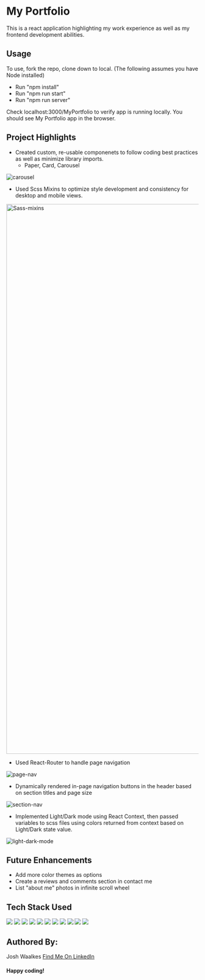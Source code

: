 # My Portfolio
This is a react application highlighting my work experience as well as my frontend development abilities. 

## Usage
To use, fork the repo, clone down to local.
  (The following assumes you have Node installed)
- Run "npm install"
- Run "npm run start"
- Run "npm run server"

Check localhost:3000/MyPortfolio to verify app is running locally. You should see My Portfolio app in the browser.

## Project Highlights

  - Created custom, re-usable componenets to follow coding best practices as well as minimize library imports.
    - Paper, Card, Carousel
      
![carousel](https://github.com/WaalkesJoshua/MyPortfolio/assets/93630511/d5a9c6d7-4689-483e-9c60-b6c3e677c802)

  - Used Scss Mixins to optimize style development and consistency for desktop and mobile views.

<img width="1440" alt="Sass-mixins" src="https://github.com/WaalkesJoshua/MyPortfolio/assets/93630511/64cb86d3-2f69-43f5-99cb-4bd0cc189e37">

    
  - Used React-Router to handle page navigation

![page-nav](https://github.com/WaalkesJoshua/MyPortfolio/assets/93630511/62e182d1-7af7-4e76-8bbb-48dc8de8274e)

    
  - Dynamically rendered in-page navigation buttons in the header based on section titles and page size

![section-nav](https://github.com/WaalkesJoshua/MyPortfolio/assets/93630511/20f6d622-f054-4d39-8eeb-6caf993e402d)

    
  - Implemented Light/Dark mode using React Context, then passed variables to scss files using colors returned from context based on Light/Dark state value.

![light-dark-mode](https://github.com/WaalkesJoshua/MyPortfolio/assets/93630511/d3ed86be-29fb-4f30-afa0-003622215c4b)


## Future Enhancements
  - Add more color themes as options
  - Create a reviews and comments section in contact me
  - List "about me" photos in infinite scroll wheel
  
## Tech Stack Used

<img src="https://img.shields.io/badge/React-20232A?style=for-the-badge&logo=react&logoColor=61DAFB" />
<img src="https://img.shields.io/badge/ReactRouter-20232A?style=for-the-badge&logo=react&logoColor=61DAFB" />
<img src="https://img.shields.io/badge/Redux-ffffff?style=for-the-badge&logo=redux&logoColor=764ABC" />
<img src="https://img.shields.io/badge/Express.js-000000?style=for-the-badge&logo=express&logoColor=white" />
<img src="https://img.shields.io/badge/Node.js-339933?style=for-the-badge&logo=nodedotjs&logoColor=white" />
<img src="https://img.shields.io/badge/JavaScript-323330?style=for-the-badge&logo=javascript&logoColor=F7DF1E" />
<img src="https://img.shields.io/badge/Sass-CC6699?style=for-the-badge&logo=sass&logoColor=white" />
<img src="https://img.shields.io/badge/CSS3-1572B6?style=for-the-badge&logo=css3&logoColor=white" />
<img src="https://img.shields.io/badge/prettier-1A2C34?style=for-the-badge&logo=prettier&logoColor=F7BA3E" />
<img src="https://img.shields.io/badge/Webpack-8DD6F9?style=for-the-badge&logo=Webpack&logoColor=white" />
<img src="https://img.shields.io/badge/Babel-F9DC3E?style=for-the-badge&logo=babel&logoColor=white" />

## Authored By: 

 Josh Waalkes [Find Me On LinkedIn](https://www.linkedin.com/in/joshua-waalkes-838526240)
  
  
#### Happy coding!

